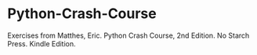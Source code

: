 # Python-Crash-Course

Exercises from Matthes, Eric. Python Crash Course, 2nd Edition. No Starch Press. Kindle Edition. 
